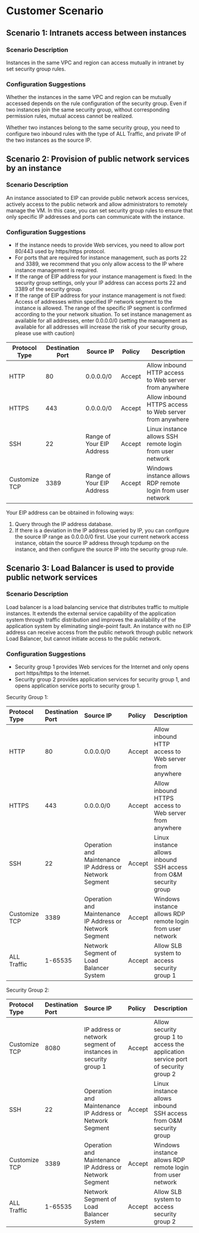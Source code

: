# Customer Scenario

## Scenario 1: Intranets access between instances

### Scenario Description
Instances in the same VPC and region can access mutually in intranet by set security group rules.
### Configuration Suggestions
Whether the instances in the same VPC and region can be mutually accessed depends on the rule configuration of the security group. Even if two instances join the same security group, without corresponding permission rules, mutual access cannot be realized.

Whether two instances belong to the same security group, you need to configure two inbound rules with the type of ALL Traffic, and private IP of the two instances as the source IP.

## Scenario 2: Provision of public network services by an instance

### Scenario Description
An instance associated to EIP can provide public network access services, actively access to the public network and allow administrators to remotely manage the VM. In this case, you can set security group rules to ensure that only specific IP addresses and ports can communicate with the instance.
### Configuration Suggestions
* If the instance needs to provide Web services, you need to allow port 80/443 used by https/https protocol.
* For ports that are required for instance management, such as ports 22 and 3389, we recommend that you only allow access to the IP where instance management is required.
* If the range of EIP address for your instance management is fixed: In the security group settings, only your IP address can access ports 22 and 3389 of the security group.
* If the range of EIP address for your instance management is not fixed: Access of addresses within specified IP network segment to the instance is allowed. The range of the specific IP segment is confirmed according to the your network situation. To set instance management as available for all addresses, enter 0.0.0.0/0 (setting the management as available for all addresses will increase the risk of your security group, please use with caution)

|  **Protocol Type**   |  **Destination Port**   |  **Source IP**   |  **Policy**   |  **Description**   |
| --- | --- | --- | --- | --- |
| HTTP    |  80   |  0.0.0.0/0   |  Accept   | Allow inbound HTTP access to Web server from anywhere    |
| HTTPS    |  443   |  0.0.0.0/0   |   Accept  |  Allow inbound HTTPS access to Web server from anywhere   |
|  SSH      | 22    |  Range of Your EIP Address   |  Accept   |Linux instance allows SSH remote login from user network|
|  Customize TCP   | 3389    |   Range of Your EIP Address  |   Accept  | Windows instance allows RDP remote login from user network    |

Your EIP address can be obtained in following ways:
1. Query through the IP address database.
2. If there is a deviation in the IP address queried by IP, you can configure the source IP range as 0.0.0.0/0 first. Use your current network access instance, obtain the source IP address through tcpdump on the instance, and then configure the source IP into the security group rule.

## Scenario 3: Load Balancer is used to provide public network services
### Scenario Description
Load balancer is a load balancing service that distributes traffic to multiple instances. It extends the external service capability of the application system through traffic distribution and improves the availability of the application system by eliminating single-point fault.
An instance with no EIP address can receive access from the public network through public network Load Balancer, but cannot initiate access to the public network.
### Configuration Suggestions
* Security group 1 provides Web services for the Internet and only opens port https/https to the Internet.
* Security group 2 provides application services for security group 1, and opens application service ports to security group 1.

Security Group 1:

|  **Protocol Type**   |  **Destination Port**   |  **Source IP**   |  **Policy**   |  **Description**   |
| :--- | :--- | :--- | :--- | :--- |
| HTTP    |  80   |  0.0.0.0/0   |  Accept   | Allow inbound HTTP access to Web server from anywhere    |
| HTTPS    |  443   |  0.0.0.0/0   |   Accept  |  Allow inbound HTTPS access to Web server from anywhere   |
|  SSH      | 22    |  Operation and Maintenance IP Address or Network Segment   |  Accept   |Linux instance allows inbound SSH access from O&M security group|
|  Customize TCP   | 3389    |   Operation and Maintenance IP Address or Network Segment |   Accept  | Windows instance allows RDP remote login from user network    |
|  ALL Traffic   | 1-65535   |   Network Segment of Load Balancer System |   Accept  | Allow SLB system to access security group 1    |

Security Group 2:

|  **Protocol Type**   |  **Destination Port**   |  **Source IP**   |  **Policy**   |  **Description**   |
| :--- | :--- | :--- | :--- | :--- |
| Customize TCP    |  8080   |  IP address or network segment of instances in security group 1  |  Accept   | Allow security group 1 to access the application service port of security group 2    |
|  SSH      | 22    |  Operation and Maintenance IP Address or Network Segment   |  Accept   |Linux instance allows inbound SSH access from O&M security group|
|  Customize TCP   | 3389    |   Operation and Maintenance IP Address or Network Segment |   Accept  | Windows instance allows RDP remote login from user network    |
|  ALL Traffic   | 1-65535   |   Network Segment of Load Balancer System |   Accept  | Allow SLB system to access security group 2|
